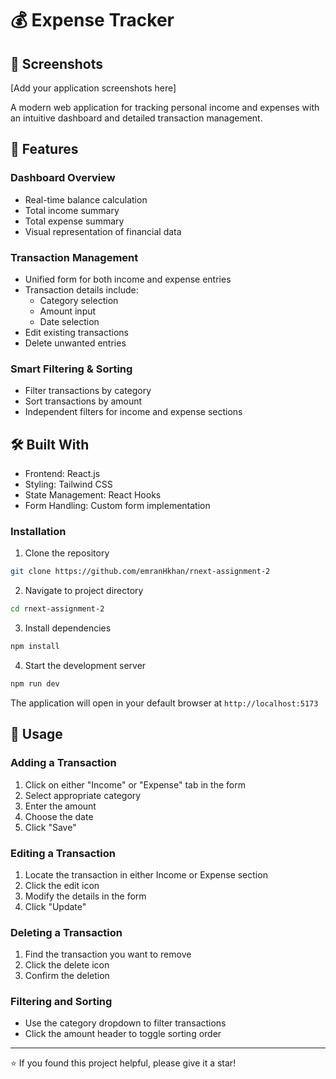 # 💰 Expense Tracker

## 📸 Screenshots

[Add your application screenshots here]

A modern web application for tracking personal income and expenses with an intuitive dashboard and detailed transaction management.

## 🌟 Features

### Dashboard Overview
- Real-time balance calculation
- Total income summary
- Total expense summary
- Visual representation of financial data

### Transaction Management
- Unified form for both income and expense entries
- Transaction details include:
  - Category selection
  - Amount input
  - Date selection
- Edit existing transactions
- Delete unwanted entries

### Smart Filtering & Sorting
- Filter transactions by category
- Sort transactions by amount
- Independent filters for income and expense sections

## 🛠️ Built With
- Frontend: React.js
- Styling: Tailwind CSS
- State Management: React Hooks
- Form Handling: Custom form implementation

### Installation

1. Clone the repository
```bash
git clone https://github.com/emranHkhan/rnext-assignment-2
```

2. Navigate to project directory
```bash
cd rnext-assignment-2
```

3. Install dependencies
```bash
npm install
```

4. Start the development server
```bash
npm run dev
```

The application will open in your default browser at `http://localhost:5173`

## 📱 Usage

### Adding a Transaction
1. Click on either "Income" or "Expense" tab in the form
2. Select appropriate category
3. Enter the amount
4. Choose the date
5. Click "Save"

### Editing a Transaction
1. Locate the transaction in either Income or Expense section
2. Click the edit icon
3. Modify the details in the form
4. Click "Update"

### Deleting a Transaction
1. Find the transaction you want to remove
2. Click the delete icon
2. Confirm the deletion

### Filtering and Sorting
- Use the category dropdown to filter transactions
- Click the amount header to toggle sorting order


---
⭐️ If you found this project helpful, please give it a star!

